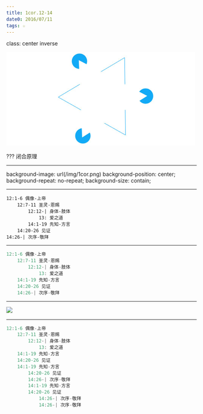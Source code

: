 ```yaml
---
title: 1cor.12-14
date0: 2016/07/11
tags: ☆
---
```

class: center inverse

![](/img/slide/white3.jpg)

???
闭合原理

---
background-image: url(/img/1cor.png)
background-position: center;
background-repeat: no-repeat;
background-size: contain;

---

```
12:1-6 偶像-上帝
    12:7-11 圣灵-恩赐
        12:12-| 身体-肢体
            13: 爱之道
        14:1-19 先知-方言
    14:20-26 见证
14:26-| 次序-敬拜
```
---


```mm
12:1-6 偶像-上帝
    12:7-11 圣灵-恩赐
        12:12-| 身体-肢体
            13: 爱之道
    14:1-19 先知-方言
    14:20-26 见证
    14:26-| 次序-敬拜
```

---

![](/img/slide/tongs.png)

---

```mm
12:1-6 偶像-上帝
    12:7-11 圣灵-恩赐
        12:12-| 身体-肢体
            13: 爱之道
    14:1-19 先知-方言
    14:20-26 见证
    14:1-19 先知-方言
        14:20-26 见证
        14:26-| 次序-敬拜
        14:1-19 先知-方言
        14:20-26 见证
            14:26-| 次序-敬拜
            14:26-| 次序-敬拜
```
